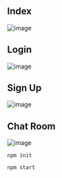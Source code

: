 ## Index
![image](https://github.com/GLoryforRichard/101370671_lab_test1_chat_app/assets/44072670/e1aa947f-c4ac-42b5-ada6-cff564b4497e)

## Login
![image](https://github.com/GLoryforRichard/101370671_lab_test1_chat_app/assets/44072670/75297c22-8296-4db0-8623-ed55471e4766)

## Sign Up
![image](https://github.com/GLoryforRichard/101370671_lab_test1_chat_app/assets/44072670/1f62e0e5-150b-41f2-8d18-d9417fc07e56)


## Chat Room
![image](https://github.com/GLoryforRichard/101370671_lab_test1_chat_app/assets/44072670/a2bad21c-ba9e-4039-9abb-884e2ed876e8)

```
npm init
```

```
npm start
```

